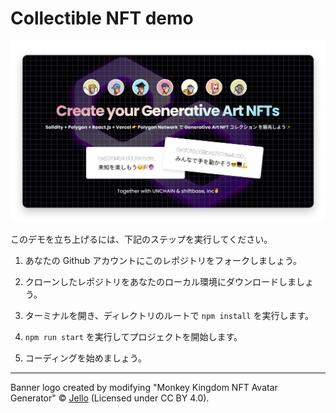 # Collectible NFT demo

![](public/Polygon-NFT-banner-blur.png)

このデモを立ち上げるには、下記のステップを実行してください。

1. あなたの Github アカウントにこのレポジトリをフォークしましょう。

2. クローンしたレポジトリをあなたのローカル環境にダウンロードしましょう。

3. ターミナルを開き、ディレクトリのルートで `npm install` を実行します。

4. `npm run start` を実行してプロジェクトを開始します。

5. コーディングを始めましょう。

----
Banner logo created by modifying  "Monkey Kingdom NFT Avatar Generator" © [Jello](https://www.figma.com/community/file/1070732790145853382) (Licensed under CC BY 4.0).
